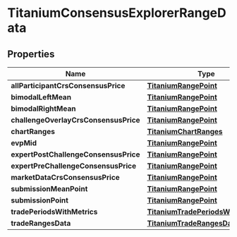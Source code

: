 

# TitaniumConsensusExplorerRangeData


## Properties

| Name | Type | Description | Notes |
|------------ | ------------- | ------------- | -------------|
|**allParticipantCrsConsensusPrice** | [**TitaniumRangePoint**](TitaniumRangePoint.md) |  |  [optional] |
|**bimodalLeftMean** | [**TitaniumRangePoint**](TitaniumRangePoint.md) |  |  [optional] |
|**bimodalRightMean** | [**TitaniumRangePoint**](TitaniumRangePoint.md) |  |  [optional] |
|**challengeOverlayCrsConsensusPrice** | [**TitaniumRangePoint**](TitaniumRangePoint.md) |  |  [optional] |
|**chartRanges** | [**TitaniumChartRanges**](TitaniumChartRanges.md) |  |  [optional] |
|**evpMid** | [**TitaniumRangePoint**](TitaniumRangePoint.md) |  |  [optional] |
|**expertPostChallengeConsensusPrice** | [**TitaniumRangePoint**](TitaniumRangePoint.md) |  |  [optional] |
|**expertPreChallengeConsensusPrice** | [**TitaniumRangePoint**](TitaniumRangePoint.md) |  |  [optional] |
|**marketDataCrsConsensusPrice** | [**TitaniumRangePoint**](TitaniumRangePoint.md) |  |  [optional] |
|**submissionMeanPoint** | [**TitaniumRangePoint**](TitaniumRangePoint.md) |  |  [optional] |
|**submissionPoint** | [**TitaniumRangePoint**](TitaniumRangePoint.md) |  |  [optional] |
|**tradePeriodsWithMetrics** | [**TitaniumTradePeriodsWithMetrics**](TitaniumTradePeriodsWithMetrics.md) |  |  [optional] |
|**tradeRangesData** | [**TitaniumTradeRangesData**](TitaniumTradeRangesData.md) |  |  [optional] |



